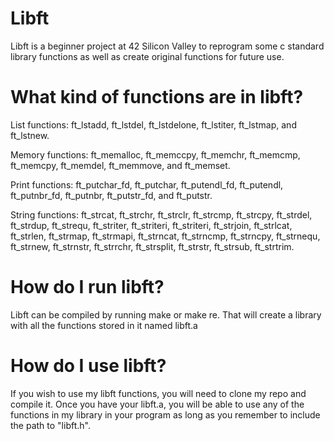 # Libft
Libft is a beginner project at 42 Silicon Valley to reprogram some c standard library functions as well as create original functions for future use.

# What kind of functions are in libft?

List functions: ft_lstadd, ft_lstdel, ft_lstdelone, ft_lstiter, ft_lstmap, and ft_lstnew.

Memory functions: ft_memalloc, ft_memccpy, ft_memchr, ft_memcmp, ft_memcpy, ft_memdel, ft_memmove, and ft_memset.

Print functions: ft_putchar_fd, ft_putchar, ft_putendl_fd, ft_putendl,
ft_putnbr_fd, ft_putnbr, ft_putstr_fd, and ft_putstr.

String functions: ft_strcat, ft_strchr, ft_strclr, ft_strcmp, ft_strcpy, ft_strdel, ft_strdup, ft_strequ, ft_striter, ft_striteri, ft_striteri, ft_strjoin, ft_strlcat, ft_strlen, ft_strmap, ft_strmapi, ft_strncat, ft_strncmp, ft_strncpy, ft_strnequ, ft_strnew, ft_strnstr, ft_strrchr,
ft_strsplit, ft_strstr, ft_strsub, ft_strtrim.


# How do I run libft?

Libft can be compiled by running make or make re. That will create a library with all the functions stored in it named libft.a

# How do I use libft?

If you wish to use my libft functions, you will need to clone my repo and compile it. Once you have your libft.a, you will be able to use any of the functions in my library in your program as long as you remember to include the path to "libft.h".
